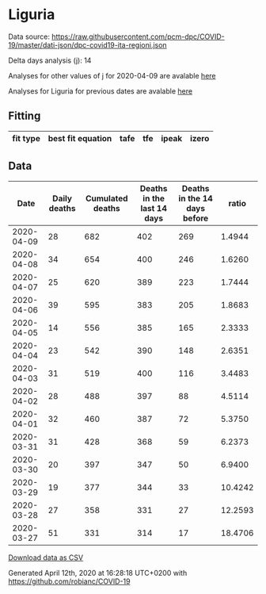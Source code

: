 # Liguria

Data source: https://raw.githubusercontent.com/pcm-dpc/COVID-19/master/dati-json/dpc-covid19-ita-regioni.json

Delta days analysis (j): 14

Analyses for other values of j for 2020-04-09 are avalable [here](../README.md)

Analyses for Liguria for previous dates are avalable [here](../../README.md)

## Fitting 
|fit type|best fit equation|tafe|tfe|ipeak|izero|
|-------|-----|--------|------|---|---|

## Data
|Date|Daily deaths|Cumulated deaths|Deaths in the last 14 days|Deaths in the 14 days before|ratio|
|----|----------|-----------|-------|--------------------|-----|
|2020-04-09|28|682|402|269|1.4944|
|2020-04-08|34|654|400|246|1.6260|
|2020-04-07|25|620|389|223|1.7444|
|2020-04-06|39|595|383|205|1.8683|
|2020-04-05|14|556|385|165|2.3333|
|2020-04-04|23|542|390|148|2.6351|
|2020-04-03|31|519|400|116|3.4483|
|2020-04-02|28|488|397|88|4.5114|
|2020-04-01|32|460|387|72|5.3750|
|2020-03-31|31|428|368|59|6.2373|
|2020-03-30|20|397|347|50|6.9400|
|2020-03-29|19|377|344|33|10.4242|
|2020-03-28|27|358|331|27|12.2593|
|2020-03-27|51|331|314|17|18.4706|

[Download data as CSV](COVID-19_liguria_j14_2020-04-09.csv)

Generated April 12th, 2020 at 16:28:18 UTC+0200 with https://github.com/robianc/COVID-19
